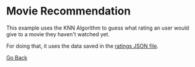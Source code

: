 # Movie Recommendation

This example uses the KNN Algorithm to guess what rating an user would give to a movie they haven't watched yet.

For doing that, it uses the data saved in the [ratings JSON file](./ratings.json).

[Go Back](../)
